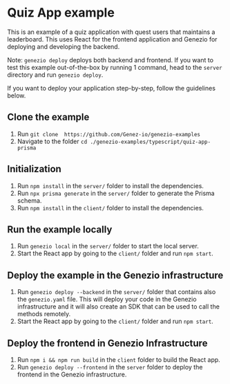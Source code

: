 # Quiz App example

This is an example of a quiz application with quest users that maintains a leaderboard. This uses React for the frontend application and Genezio for deploying and developing the backend.

Note: `genezio deploy` deploys both backend and frontend. If you want to test this example out-of-the-box by running 1 command, head to the `server` directory and run `genezio deploy`.

If you want to deploy your application step-by-step, follow the guidelines below.

## Clone the example

1. Run `git clone  https://github.com/Genez-io/genezio-examples`
2. Navigate to the folder `cd ./genezio-examples/typescript/quiz-app-prisma`

## Initialization

1. Run `npm install` in the `server/` folder to install the dependencies.
2. Run `npx prisma generate` in the `server/` folder to generate the Prisma schema.
3. Run `npm install` in the `client/` folder to install the dependencies.

## Run the example locally

1. Run `genezio local` in the `server/` folder to start the local server.
2. Start the React app by going to the `client/` folder and run `npm start`.

## Deploy the example in the Genezio infrastructure

1. Run `genezio deploy --backend` in the `server/` folder that contains also the `genezio.yaml` file. This will deploy your code in the Genezio infrastructure and it will also create an SDK that can be used to call the methods remotely.
2. Start the React app by going to the `client/` folder and run `npm start`.

## Deploy the frontend in Genezio Infrastructure

1. Run `npm i && npm run build` in the `client` folder to build the React app.
2. Run `genezio deploy --frontend` in the `server` folder to deploy the frontend in the Genezio infrastructure.
